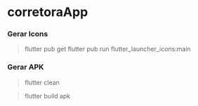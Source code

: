 # corretoraApp

### Gerar Icons

> flutter pub get
flutter pub run flutter_launcher_icons:main

### Gerar APK

>flutter clean

>flutter build apk
